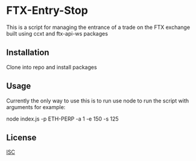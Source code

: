 # FTX-Entry-Stop

This is a script for managing the entrance of a trade on the FTX exchange built using ccxt and ftx-api-ws packages

## Installation

Clone into repo and install packages


## Usage

Currently the only way to use this is to run use node to run the script with arguments for example:

node index.js -p ETH-PERP -a 1 -e 150 -s 125


## License
[ISC](https://en.wikipedia.org/wiki/ISC_license)